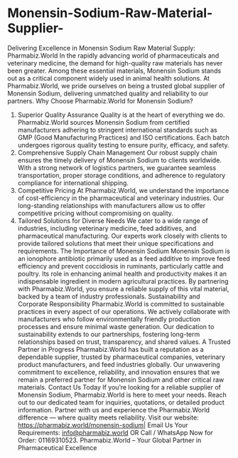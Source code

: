 # Monensin-Sodium-Raw-Material-Supplier-
Delivering Excellence in Monensin Sodium Raw Material Supply: Pharmabiz.World
In the rapidly advancing world of pharmaceuticals and veterinary medicine, the demand for high-quality raw materials has never been greater. Among these essential materials, Monensin Sodium stands out as a critical component widely used in animal health solutions. At Pharmabiz.World, we pride ourselves on being a trusted global supplier of Monensin Sodium, delivering unmatched quality and reliability to our partners.
Why Choose Pharmabiz.World for Monensin Sodium?
1. Superior Quality Assurance
Quality is at the heart of everything we do. Pharmabiz.World sources Monensin Sodium from certified manufacturers adhering to stringent international standards such as GMP (Good Manufacturing Practices) and ISO certifications. Each batch undergoes rigorous quality testing to ensure purity, efficacy, and safety.
2. Comprehensive Supply Chain Management
Our robust supply chain ensures the timely delivery of Monensin Sodium to clients worldwide. With a strong network of logistics partners, we guarantee seamless transportation, proper storage conditions, and adherence to regulatory compliance for international shipping.
3. Competitive Pricing
At Pharmabiz.World, we understand the importance of cost-efficiency in the pharmaceutical and veterinary industries. Our long-standing relationships with manufacturers allow us to offer competitive pricing without compromising on quality.
4. Tailored Solutions for Diverse Needs
We cater to a wide range of industries, including veterinary medicine, feed additives, and pharmaceutical manufacturing. Our experts work closely with clients to provide tailored solutions that meet their unique specifications and requirements.
The Importance of Monensin Sodium
Monensin Sodium is an ionophore antibiotic primarily used as a feed additive to improve feed efficiency and prevent coccidiosis in ruminants, particularly cattle and poultry. Its role in enhancing animal health and productivity makes it an indispensable ingredient in modern agricultural practices. By partnering with Pharmabiz.World, you ensure a reliable supply of this vital material, backed by a team of industry professionals.
Sustainability and Corporate Responsibility
Pharmabiz.World is committed to sustainable practices in every aspect of our operations. We actively collaborate with manufacturers who follow environmentally friendly production processes and ensure minimal waste generation. Our dedication to sustainability extends to our partnerships, fostering long-term relationships based on trust, transparency, and shared values.
A Trusted Partner in Progress
Pharmabiz.World has built a reputation as a dependable supplier, trusted by pharmaceutical companies, veterinary product manufacturers, and feed industries globally. Our unwavering commitment to excellence, reliability, and innovation ensures that we remain a preferred partner for Monensin Sodium and other critical raw materials.
Contact Us Today
If you’re looking for a reliable supplier of Monensin Sodium, Pharmabiz.World is here to meet your needs. Reach out to our dedicated team for inquiries, quotations, or detailed product information. Partner with us and experience the Pharmabiz.World difference — where quality meets reliability.
Visit our website: https://pharmabiz.world/monensin-sodium| Email Us Your Requirements: info@pharmabiz.world OR Call / WhatsApp Now for Order: 01169310523.
Pharmabiz.World – Your Global Partner in Pharmaceutical Excellence

